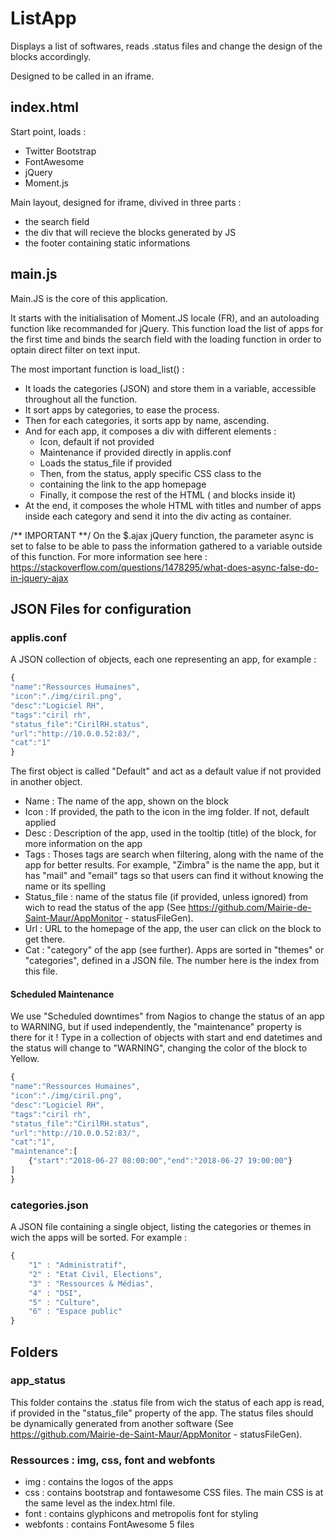 # ListApp
Displays a list of softwares, reads .status files and change the design of the blocks accordingly.

Designed to be called in an iframe.

## index.html
Start point, loads :
* Twitter Bootstrap
* FontAwesome
* jQuery
* Moment.js

Main layout, designed for iframe, divived in three parts :
* the search field
* the div that will recieve the blocks generated by JS
* the footer containing static informations

## main.js
Main.JS is the core of this application.

It starts with the initialisation of Moment.JS locale (FR), and an autoloading function like recommanded for jQuery. This function load the list of apps for the first time and binds the search field with the loading function in order to optain direct filter on text input.

The most important function is load_list() :
* It loads the categories (JSON) and store them in a variable, accessible throughout all the function.
* It sort apps by categories, to ease the process.
* Then for each categories, it sorts app by name, ascending.
* And for each app, it composes a div with different elements :
    * Icon, default if not provided
    * Maintenance if provided directly in applis.conf
    * Loads the status_file if provided
    * Then, from the status, apply specific CSS class to the <li> containing the link to the app homepage
    * Finally, it compose the rest of the HTML (<a> and blocks inside it)
* At the end, it composes the whole HTML with titles and number of apps inside each category and send it into the div acting as container.

/** IMPORTANT **/
On the $.ajax jQuery function, the parameter async is set to false to be able to pass the information gathered to a variable outside of this function. For more information see here : https://stackoverflow.com/questions/1478295/what-does-async-false-do-in-jquery-ajax

## JSON Files for configuration
### applis.conf

A JSON collection of objects, each one representing an app, for example :
```js
{
"name":"Ressources Humaines",
"icon":"./img/ciril.png",
"desc":"Logiciel RH",
"tags":"ciril rh",
"status_file":"CirilRH.status",
"url":"http://10.0.0.52:83/",
"cat":"1"
}
```

The first object is called "Default" and act as a default value if not provided in another object.

* Name : The name of the app, shown on the block
* Icon : If provided, the path to the icon in the img folder. If not, default applied
* Desc : Description of the app, used in the tooltip (title) of the block, for more information on the app
* Tags : Thoses tags are search when filtering, along with the name of the app for better results. For example, "Zimbra" is the name the app, but it has "mail" and "email" tags so that users can find it without knowing the name or its spelling
* Status_file : name of the status file (if provided, unless ignored) from wich to read the status of the app (See https://github.com/Mairie-de-Saint-Maur/AppMonitor - statusFileGen).
* Url : URL to the homepage of the app, the user can click on the block to get there.
* Cat : "category" of the app (see further). Apps are sorted in "themes" or "categories", defined in a JSON file. The number here is the index from this file.

#### Scheduled Maintenance
We use "Scheduled downtimes" from Nagios to change the status of an app to WARNING, but if used independently, the "maintenance" property is there for it ! Type in a collection of objects with start and end datetimes and the status will change to "WARNING", changing the color of the block to Yellow.

```js
{
"name":"Ressources Humaines",
"icon":"./img/ciril.png",
"desc":"Logiciel RH",
"tags":"ciril rh",
"status_file":"CirilRH.status",
"url":"http://10.0.0.52:83/",
"cat":"1",
"maintenance":[
    {"start":"2018-06-27 08:00:00","end":"2018-06-27 19:00:00"}
]
}
```

### categories.json

A JSON file containing a single object, listing the categories or themes in wich the apps will be sorted.
For example :
```js
{
    "1" : "Administratif",
    "2" : "Etat Civil, Elections",
    "3" : "Ressources & Médias",
    "4" : "DSI",
    "5" : "Culture",
    "6" : "Espace public"
}
```

## Folders
### app_status
This folder contains the .status file from wich the status of each app is read, if provided in the "status_file" property of the app.
The status files should be dynamically generated from another software (See https://github.com/Mairie-de-Saint-Maur/AppMonitor - statusFileGen).

### Ressources : img, css, font and webfonts
* img : contains the logos of the apps
* css : contains bootstrap and fontawesome CSS files. The main CSS is at the same level as the index.html file.
* font : contains glyphicons and metropolis font for styling
* webfonts : contains FontAwesome 5 files
